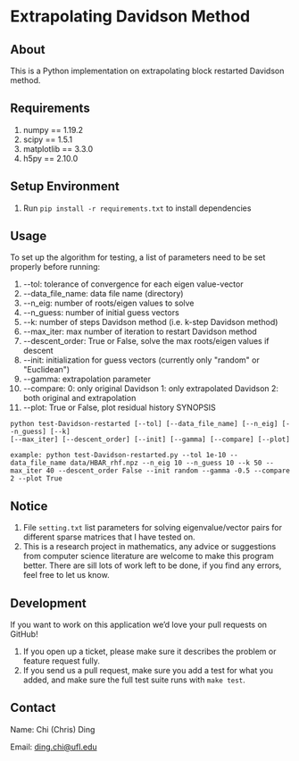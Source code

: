Extrapolating Davidson Method
==============================

About
-------------

This is a Python implementation on extrapolating block restarted Davidson method.


Requirements
---------------

1. numpy == 1.19.2
2. scipy == 1.5.1
3. matplotlib == 3.3.0
4. h5py == 2.10.0

Setup Environment
------------------

1. Run `pip install -r requirements.txt` to install dependencies


Usage
-------

To set up the algorithm for testing, a list of parameters need to be set properly before running:
1. --tol:                 tolerance of convergence for each eigen value-vector
2. --data_file_name:      data file name (directory)
3. --n_eig:               number of roots/eigen values to solve
4. --n_guess:             number of initial guess vectors
5. --k:                   number of steps Davidson method (i.e. k-step Davidson method)
6. --max_iter:            max number of iteration to restart Davidson method
7. --descent_order:       True or False, solve the max roots/eigen values if descent
8. --init:                initialization for guess vectors (currently only "random" or "Euclidean")
9. --gamma:               extrapolation parameter
10. --compare:            0: only original Davidson 1: only extrapolated Davidson 2: both original and extrapolation
11. --plot:               True or False, plot residual history
SYNOPSIS
```
python test-Davidson-restarted [--tol] [--data_file_name] [--n_eig] [--n_guess] [--k] 
[--max_iter] [--descent_order] [--init] [--gamma] [--compare] [--plot]

example: python test-Davidson-restarted.py --tol 1e-10 --data_file_name data/HBAR_rhf.npz --n_eig 10 --n_guess 10 --k 50 --max_iter 40 --descent_order False --init random --gamma -0.5 --compare 2 --plot True
```

Notice
----------------
1. File `setting.txt` list parameters for solving eigenvalue/vector pairs for different sparse matrices that I have tested on.
2. This is a research project in mathematics, any advice or suggestions from computer science literature are welcome to make this program better. There are sill lots of work left to be done, if you find any errors, feel free to let us know. 


Development
-----------

If you want to work on this application we’d love your pull requests on GitHub!

1. If you open up a ticket, please make sure it describes the problem or feature request fully.
2. If you send us a pull request, make sure you add a test for what you added, and make sure the full test suite runs with `make test`.


Contact
----------------
Name: Chi (Chris) Ding

Email: ding.chi@ufl.edu